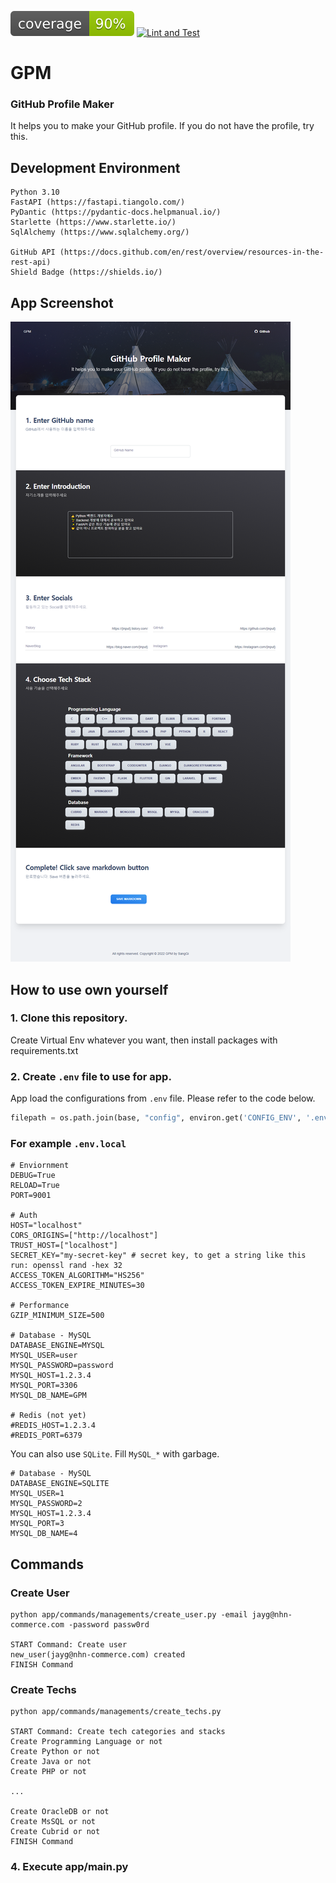 ![Coverage](coverage.svg)
[![Lint and Test](https://github.com/sanggi-wjg/gpm/actions/workflows/Lint_and_Test.yml/badge.svg)](https://github.com/sanggi-wjg/gpm/actions/workflows/Lint_and_Test.yml)

# GPM
### GitHub Profile Maker
It helps you to make your GitHub profile. If you do not have the profile, try this.

## Development Environment
```
Python 3.10
FastAPI (https://fastapi.tiangolo.com/)
PyDantic (https://pydantic-docs.helpmanual.io/)
Starlette (https://www.starlette.io/)
SqlAlchemy (https://www.sqlalchemy.org/)

GitHub API (https://docs.github.com/en/rest/overview/resources-in-the-rest-api)
Shield Badge (https://shields.io/)
```

## App Screenshot
![](media/app_screenshot.png)

## How to use own yourself
### 1. Clone this repository.
Create Virtual Env whatever you want, then install packages with requirements.txt

### 2. Create `.env` file to use for app.
App load the configurations from `.env` file. Please refer to the code below.

```python
filepath = os.path.join(base, "config", environ.get('CONFIG_ENV', '.env.local'))
```

### For example `.env.local`
```dotenv
# Enviornment
DEBUG=True
RELOAD=True
PORT=9001

# Auth
HOST="localhost"
CORS_ORIGINS=["http://localhost"]
TRUST_HOST=["localhost"]
SECRET_KEY="my-secret-key" # secret key, to get a string like this run: openssl rand -hex 32
ACCESS_TOKEN_ALGORITHM="HS256"
ACCESS_TOKEN_EXPIRE_MINUTES=30

# Performance
GZIP_MINIMUM_SIZE=500

# Database - MySQL
DATABASE_ENGINE=MYSQL
MYSQL_USER=user
MYSQL_PASSWORD=password
MYSQL_HOST=1.2.3.4
MYSQL_PORT=3306
MYSQL_DB_NAME=GPM

# Redis (not yet)
#REDIS_HOST=1.2.3.4
#REDIS_PORT=6379
```

You can also use `SQLite`. Fill `MySQL_*` with garbage.
```dotenv
# Database - MySQL
DATABASE_ENGINE=SQLITE
MYSQL_USER=1
MYSQL_PASSWORD=2
MYSQL_HOST=1.2.3.4
MYSQL_PORT=3
MYSQL_DB_NAME=4
```

## Commands
### Create User
```shell
python app/commands/managements/create_user.py -email jayg@nhn-commerce.com -password passw0rd

START Command: Create user
new_user(jayg@nhn-commerce.com) created
FINISH Command
```

### Create Techs
```shell
python app/commands/managements/create_techs.py

START Command: Create tech categories and stacks
Create Programming Language or not
Create Python or not
Create Java or not
Create PHP or not

...

Create OracleDB or not
Create MsSQL or not
Create Cubrid or not
FINISH Command
```

### 4. Execute app/main.py

